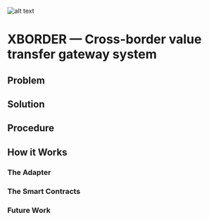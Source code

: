 ![alt text](https://github.com/hamza3256/master/client/public/cover.png?raw=true)

# XBORDER — Cross-border value transfer gateway system

## Problem


## Solution


## Procedure


## How it Works


### The Adapter


### The Smart Contracts


### Future Work


